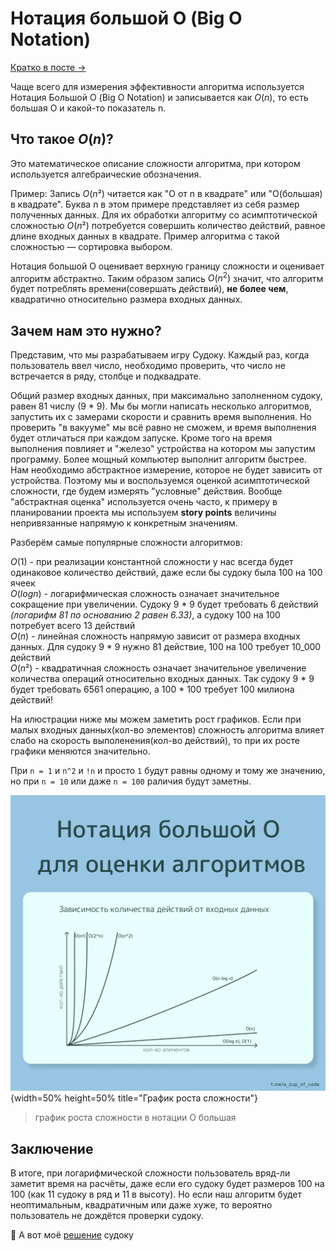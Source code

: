 # Нотация большой О (Big O Notation)

[Кратко в посте ->](https://t.me/a_cup_of_code/84)

Чаще всего для измерения эффективности алгоритма используется Нотация Большой О (Big O Notation) и записывается как $O(n)$, то есть большая О и какой-то показатель n.

## Что такое $O(n)$?

Это математическое описание сложности алгоритма, при котором используется алгебраические обозначения.

Пример: 
Запись $O(n²)$ читается как "О от n в квадрате" или "О(большая) в квадрате". Буква n в этом примере представляет из себя размер полученных данных. Для их обработки алгоритму со асимптотической сложностью $O(n²)$ потребуется совершить количество действий, равное длине входных данных в квадрате. Пример алгоритма с такой сложностью  —  сортировка выбором.

Нотация большой О оценивает верхную границу сложности и оценивает алгоритм абстрактно. Таким образом запись $O(n^2)$ значит, что алгоритм будет потреблять времени(совершать действий), **не более чем**, квадратично относительно размера входных данных.

## Зачем нам это нужно?

Представим, что мы разрабатываем игру Судоку. Каждый раз, когда пользователь ввел число, необходимо проверить, что число не встречается в ряду, столбце и подквадрате. 

Общий размер входных данных, при максимально заполненном судоку,  равен 81 числу (9 * 9). Мы бы могли написать несколько алгоритмов, запустить их с замерами скорости и сравнить время выполнения. Но проверить "в вакууме" мы всё равно не сможем, и время выполнения будет отличаться при каждом запуске. Кроме того на время выполнения повлияет и "железо" устройства на котором мы запустим программу. Более мощный компьютер выполнит алгоритм быстрее. Нам необходимо абстрактное измерение, которое не будет зависить от устройства. Поэтому мы и воспользуемся оценкой асимптотической сложности, где будем измерять "условные" действия. Вообще "абстрактная оценка" используется очень часто, к примеру в планировании проекта мы используем **story points** величины непривязанные напрямую к конкретным значениям.

Разберём самые популярные сложности алгоритмов:

$O(1)$ - при реализации константной сложности у нас всегда будет одинаковое количество действий, даже если бы судоку была 100 на 100 ячеек <br>
$O(log n)$ - логарифмическая сложность означает значительное сокращение при увеличении. Судоку 9 * 9 будет требовать 6 действий *(логарифм 81 по основанию 2 равен 6.33)*, а судоку 100 на 100 потребует всего 13 действий <br>
$O(n)$ - линейная сложность напрямую зависит от размера входных данных. Для судоку 9 * 9 нужно 81 действие, 100 на 100 требует 10_000 действий <br>
$O(n²)$ - квадратичная сложность означает значительное увеличение количества операций относительно входных данных. Так судоку 9 * 9 будет требовать 6561 операцию, а 100 * 100 требует 100 милиона действий! <br>

На илюстрации ниже мы можем заметить рост графиков. Если при малых входных данных(кол-во элементов) сложность алгоритма влияет слабо на скорость выполенения(кол-во действий), то при их росте графики меняются значительно. 

При `n = 1` и `n^2` и `!n` и просто `1` будут равны одному и тому же значению, но при `n = 10` или даже `n = 100` раличия будут заметны.

![график роста сложности в нотации О большая](images/big_o_notation.png){width=50% height=50% title="График роста сложности"} 
> график роста сложности в нотации О большая

## Заключение
В итоге, при логарифмической сложности пользователь вряд-ли заметит время на расчёты, даже если его судоку будет размеров 100 на 100 (как 11 судоку в ряд и 11 в высоту). Но если наш алгоритм будет неоптимальным, квадратичным или даже хуже, то вероятно пользователь не дождётся проверки судоку.

💬 А вот моё [решение](https://by-lazarev.github.io/Mastering_Algorithms/arrays/valid_sudoku/) судоку
